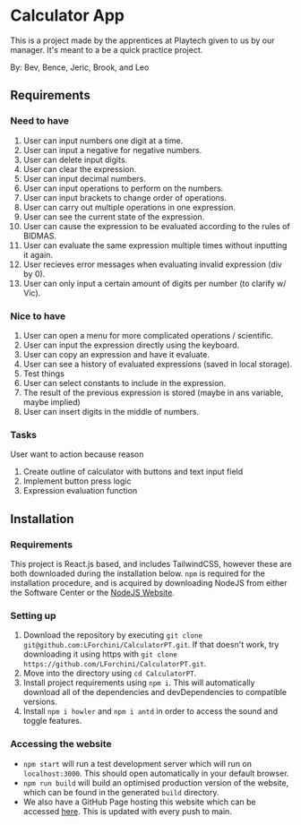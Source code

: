 # Calculator App

This is a project made by the apprentices at Playtech given to us by our manager.
It's meant to a be a quick practice project.

By: Bev, Bence, Jeric, Brook, and Leo

## Requirements

### Need to have

1. User can input numbers one digit at a time.
1. User can input a negative for negative numbers.
1. User can delete input digits.
1. User can clear the expression.
1. User can input decimal numbers.
1. User can input operations to perform on the numbers.
1. User can input brackets to change order of operations.
1. User can carry out multiple operations in one expression.
1. User can see the current state of the expression.
1. User can cause the expression to be evaluated according to the rules of BIDMAS.
1. User can evaluate the same expression multiple times without inputting it again.
1. User recieves error messages when evaluating invalid expression (div by 0).
1. User can only input a certain amount of digits per number (to clarify w/ Vic).

### Nice to have

1. User can open a menu for more complicated operations / scientific.
1. User can input the expression directly using the keyboard.
1. User can copy an expression and have it evaluate.
1. User can see a history of evaluated expressions (saved in local storage).
1. Test things
1. User can select constants to include in the expression.
1. The result of the previous expression is stored (maybe in ans variable, maybe implied)
1. User can insert digits in the middle of numbers.

### Tasks

User want to action because reason

1. Create outline of calculator with buttons and text input field
1. Implement button press logic
1. Expression evaluation function

## Installation

### Requirements

This project is React.js based, and includes TailwindCSS, however these are both downloaded during the installation below.
`npm` is required for the installation procedure, and is acquired by downloading NodeJS from either the Software Center or the [NodeJS Website](https://nodejs.org).

### Setting up

1. Download the repository by executing `git clone git@github.com:LForchini/CalculatorPT.git`.
   If that doesn't work, try downloading it using https with `git clone https://github.com/LForchini/CalculatorPT.git`.
1. Move into the directory using `cd CalculatorPT`.
1. Install project requirements using `npm i`.
   This will automatically download all of the dependencies and devDependencies to compatible versions.
1. Install `npm i howler` and `npm i antd` in order to access the sound and toggle features.

   

### Accessing the website

- `npm start` will run a test development server which will run on `localhost:3000`.
  This should open automatically in your default browser.
- `npm run build` will build an optimised production version of the website, which can be found in the generated `build` directory.
- We also have a GitHub Page hosting this website which can be accessed [here](https://LForchini.github.io/CalculatorPT).
  This is updated with every push to main.
